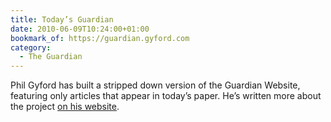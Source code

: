 ```yaml
---
title: Today’s Guardian
date: 2010-06-09T10:24:00+01:00
bookmark_of: https://guardian.gyford.com
category:
  - The Guardian
---
```

Phil Gyford has built a stripped down version of the Guardian Website, featuring only articles that appear in today’s paper. He’s written more about the project [on his website][1].

[1]: https://www.gyford.com/phil/writing/2010/06/09/todays-guardian/
